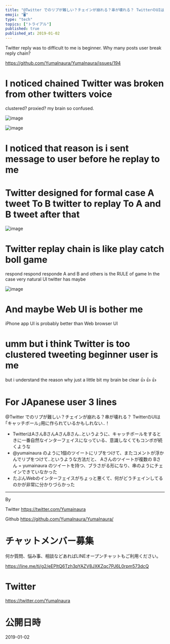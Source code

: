 ```yaml
---
title: "@Twitter でのリプが難しい？チェインが崩れる？串が壊れる？ TwitterのUIは｢キャッチボール｣用に作られているかもしれない‥！"
emoji: "🖥"
type: "tech"
topics: ["トライアル"]
published: true
published_at: 2019-01-02
---
```


Twitter reply was to difficult to me is beginner. Why many posts user break reply chain?

https://github.com/YumaInaura/YumaInaura/issues/194

# I noticed chained Twitter was broken from other twitters voice

clustered? proxied? my brain so confused.

![image](https://user-images.githubusercontent.com/13635059/50590011-585b3380-0ecc-11e9-9612-b10e78bac747.png)


![image](https://user-images.githubusercontent.com/13635059/50589804-69577500-0ecb-11e9-8ba2-b5b4b53ad36a.png)

# I noticed that reason is i sent message to user before he replay to me

# Twitter designed for formal case A tweet To B twitter to replay To A and B tweet after that

![image](https://user-images.githubusercontent.com/13635059/50589941-00bcc800-0ecc-11e9-97bf-9734a8a54f6d.png)


# Twitter replay chain is like play catch boll game

respond respond responde A and B and others is the RULE of game
In the case very natural UI twitter has maybe


![image](https://user-images.githubusercontent.com/13635059/50589910-d834ce00-0ecb-11e9-8102-ae27a8237014.png)

# And maybe Web UI is bother me

iPhone app UI is probably better than Web browser UI

# umm but i think Twitter is too clustered tweeting beginner user is me

but i understand the reason why just a little bit my brain be clear 👍 👍 👍 

# For JApanese user 3 lines

@Twitter でのリプが難しい？チェインが崩れる？串が壊れる？ TwitterのUIは｢キャッチボール｣用に作られているかもしれない‥！

- TwitterはAさんBさんAさんBさん‥というように、キャッチボールをするときに一番自然なインターフェイスになっている、意識しなくてもコンボが続くような
- @yumainaura のように1個のツイートにリプをつけて、またコメントが浮かんでリプをつけて‥というような方法だと、 Aさんのツイートが複数の Bさん = yumainaura のツイートを持つ、ブラさがる形になり、串のようにチェインできていなかった
- たぶんWebのインターフェイスがちょっと悪くて、何がどうチェインしてるのかが非常に分かりづらかった

---

By 

Twitter https://twitter.com/Yumainaura

Github https://github.com/YumaInaura/YumaInaura/










<!-- Update From Qiita API -->

# チャットメンバー募集


何か質問、悩み事、相談などあればLINEオープンチャットもご利用ください。

https://line.me/ti/g2/eEPltQ6Tzh3pYAZV8JXKZqc7PJ6L0rpm573dcQ





# Twitter


https://twitter.com/YumaInaura


<!-- Update From Qiita API -->



# 公開日時

2019-01-02
